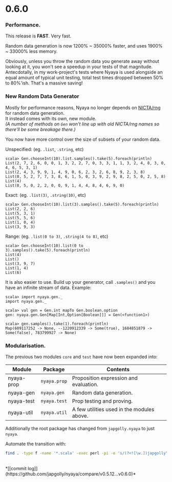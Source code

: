 # 0.6.0

### Performance.

This release is **FAST**. Very fast.

Random data generation is now 1200% ~ 35000% faster, and uses 1900% ~ 33000% less memory.

Obviously, unless you throw the random data you generate away without looking at it, you won't see a speedup in your
tests of that magnitude.
Antecdotally, in my work-project's tests where Nyaya is used alongside an equal amount of typical unit testing,
total test times dropped between 50% to 80%'ish. That's a massive saving!

### New Random Data Generator

Mostly for performance reasons, Nyaya no longer depends on [NICTA/rng](https://github.com/NICTA/rng) for random data generation.
<br>It instead comes with its own, new module.
<br>*(A number of methods on `Gen` won't line up with old NICTA/rng names so there'll be some breakage there.)*

You now have more control over the size of subsets of your random data.

Unspecified: (eg. `.list`, `.string`, etc)
```
scala> Gen.chooseInt(10).list.samples().take(5).foreach(println)
List(2, 7, 2, 6, 0, 0, 1, 3, 2, 2, 7, 0, 3, 3, 1, 1, 3, 2, 4, 8, 3, 0, 4, 6, 5, 3, 1)
List(2, 4, 3, 9, 9, 1, 4, 9, 0, 6, 2, 3, 2, 6, 8, 9, 2, 3, 8)
List(0, 5, 2, 7, 7, 3, 8, 6, 1, 5, 0, 3, 9, 2, 9, 8, 2, 5, 0, 2, 5, 8)
List(4)
List(0, 5, 0, 2, 2, 0, 0, 9, 1, 4, 4, 8, 4, 6, 9, 0)
```

Exact: (eg. `.list(3)`, `.string(10)`, etc)
```
scala> Gen.chooseInt(10).list(3).samples().take(5).foreach(println)
List(2, 2, 6)
List(5, 3, 1)
List(5, 5, 6)
List(1, 0, 4)
List(3, 9, 3)
```

Range: (eg. `.list(0 to 3)`, `.string(4 to 8)`, etc)
```
scala> Gen.chooseInt(10).list(0 to 3).samples().take(5).foreach(println)
List(4)
List()
List(3, 9, 7)
List(1, 4)
List(6)
```

It is also easier to use. Build up your generator, call `.samples()` and you have an infinite stream of data.
Example:

```
scala> import nyaya.gen._
import nyaya.gen._

scala> val gen = Gen.int mapTo Gen.boolean.option
gen: nyaya.gen.Gen[Map[Int,Option[Boolean]]] = Gen(<function1>)

scala> gen.samples().take(1).foreach(println)
Map(609117252 -> None, --1220912339 -> Some(true), 1684851879 -> Some(false), 783799927 -> None)
```

### Modularisation.

The previous two modules `core` and `test` have now been expanded into:

|Module|Package|Contents|
| ---- | ---- | ---- |
| nyaya-prop| `nyaya.prop` | Proposition expression and evaluation. |
| nyaya-gen | `nyaya.gen`  | Random data generation. |
| nyaya-test| `nyaya.test` | Prop testing and proving. |
| nyaya-util| `nyaya.util` | A few utilities used in the modules above. |

Additionally the root package has changed from `japgolly.nyaya` to just `nyaya`.

Automate the transition with:
```sh
find . -type f -name '*.scala' -exec perl -pi -e 's/(?<![\w.])japgolly\.(?=nyaya)//g' {} +
```

<br>
*[[commit log]](https://github.com/japgolly/nyaya/compare/v0.5.12...v0.6.0)*
